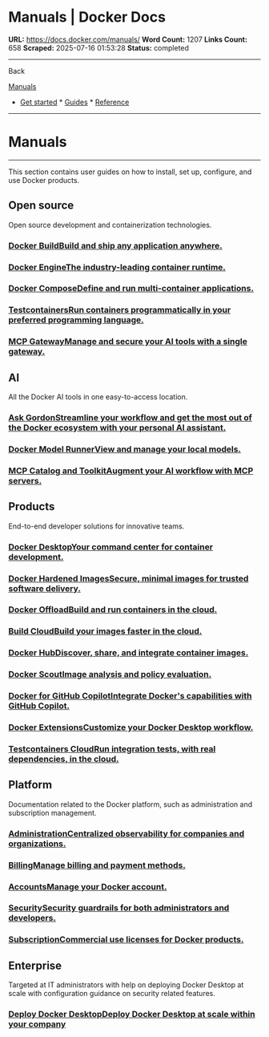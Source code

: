 # Manuals | Docker Docs

**URL:** https://docs.docker.com/manuals/
**Word Count:** 1207
**Links Count:** 658
**Scraped:** 2025-07-16 01:53:28
**Status:** completed

---

Back

[Manuals](https://docs.docker.com/manuals/)

  * [Get started](https://docs.docker.com/get-started/)   * [Guides](https://docs.docker.com/guides/)   * [Reference](https://docs.docker.com/reference/)

* * *

# Manuals

* * *

This section contains user guides on how to install, set up, configure, and use Docker products.

## Open source

Open source development and containerization technologies.

### [Docker BuildBuild and ship any application anywhere.](https://docs.docker.com/build/)

### [Docker EngineThe industry-leading container runtime.](https://docs.docker.com/engine/)

### [Docker ComposeDefine and run multi-container applications.](https://docs.docker.com/compose/)

### [TestcontainersRun containers programmatically in your preferred programming language.](https://docs.docker.com/testcontainers/)

### [MCP GatewayManage and secure your AI tools with a single gateway.](https://docs.docker.com/ai/mcp-gateway/)

## AI

All the Docker AI tools in one easy-to-access location.

### [Ask GordonStreamline your workflow and get the most out of the Docker ecosystem with your personal AI assistant.](https://docs.docker.com/ai/gordon/)

### [Docker Model RunnerView and manage your local models.](https://docs.docker.com/ai/model-runner/)

### [MCP Catalog and ToolkitAugment your AI workflow with MCP servers.](https://docs.docker.com/ai/mcp-catalog-and-toolkit/)

## Products

End-to-end developer solutions for innovative teams.

### [Docker DesktopYour command center for container development.](https://docs.docker.com/desktop/)

### [Docker Hardened ImagesSecure, minimal images for trusted software delivery.](https://docs.docker.com/dhi/)

### [Docker OffloadBuild and run containers in the cloud.](https://docs.docker.com/offload/)

### [Build CloudBuild your images faster in the cloud.](https://docs.docker.com/build-cloud/)

### [Docker HubDiscover, share, and integrate container images.](https://docs.docker.com/docker-hub/)

### [Docker ScoutImage analysis and policy evaluation.](https://docs.docker.com/scout/)

### [Docker for GitHub CopilotIntegrate Docker's capabilities with GitHub Copilot.](https://docs.docker.com/copilot/)

### [Docker ExtensionsCustomize your Docker Desktop workflow.](https://docs.docker.com/extensions/)

### [Testcontainers CloudRun integration tests, with real dependencies, in the cloud.](https://testcontainers.com/cloud/docs/)

## Platform

Documentation related to the Docker platform, such as administration and subscription management.

### [AdministrationCentralized observability for companies and organizations.](https://docs.docker.com/admin/)

### [BillingManage billing and payment methods.](https://docs.docker.com/billing/)

### [AccountsManage your Docker account.](https://docs.docker.com/accounts/)

### [SecuritySecurity guardrails for both administrators and developers.](https://docs.docker.com/security/)

### [SubscriptionCommercial use licenses for Docker products.](https://docs.docker.com/subscription/)

## Enterprise

Targeted at IT administrators with help on deploying Docker Desktop at scale with configuration guidance on security related features.

### [Deploy Docker DesktopDeploy Docker Desktop at scale within your company](https://docs.docker.com/enterprise/enterprise-deployment/)